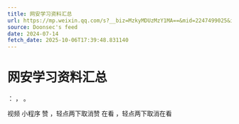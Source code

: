 ```yaml
---
title: 网安学习资料汇总
url: https://mp.weixin.qq.com/s?__biz=MzkyMDUzMzY1MA==&mid=2247499025&idx=1&sn=a7bba8e6ba7550ba0ac5e0dbfc1093fc
source: Doonsec's feed
date: 2024-07-14
fetch_date: 2025-10-06T17:39:48.831140
---
```


# 网安学习资料汇总

：
，
。

视频
小程序
赞
，轻点两下取消赞
在看
，轻点两下取消在看